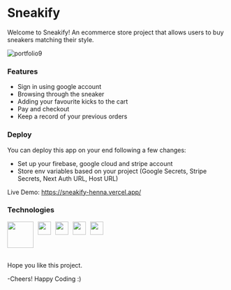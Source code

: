 <h1>Sneakify</h1>
Welcome to Sneakify! An ecommerce store project that allows users to buy sneakers matching their style. 


![portfolio9](https://user-images.githubusercontent.com/66684807/236599375-fa64c664-1f0a-42f9-8a8a-8aef34339445.png)

<h3>
Features
</h3>
<ul>
  <li> Sign in using google account</li>
  <li>Browsing through the sneaker </li>
  <li>Adding your favourite kicks to the cart</li>
  <li>Pay and checkout</li>
  <li>Keep a record of your previous orders</li>
</ul>

<h3>
Deploy
</h3>

You can deploy this app on your end following a few changes:
- Set up your firebase, google cloud and stripe account
- Store env variables based on your project (Google Secrets, Stripe Secrets, Next Auth URL, Host URL)

Live Demo: https://sneakify-henna.vercel.app/

<h3>Technologies</h3>
<div style="display: flex;">
  <img src="https://user-images.githubusercontent.com/66684807/236600372-9c034e36-a9dd-4f94-a257-3fa5b70f38bc.png" width="60" style="margin-right: 10px;">
  <img src="https://user-images.githubusercontent.com/66684807/236600391-337d029c-2a69-4b82-9b1b-1b58c9b65972.png" width="30" style="margin-right: 10px;">
  <img src="https://user-images.githubusercontent.com/66684807/236600415-cec0bc8e-3b7c-4db3-b01a-52bff7411c0c.png" width="30" style="margin-right: 10px;">
  <img src="https://user-images.githubusercontent.com/66684807/236600433-ecb8cd60-a839-4b79-be1c-84135b2d9237.png" width="30" style="margin-right: 10px;">
  <img src="https://user-images.githubusercontent.com/66684807/236600450-a9b83572-c118-4915-89e0-2e043cc66e95.png" width="30">
</div>


<br>

Hope you like this project.
  
-Cheers! Happy Coding :)
